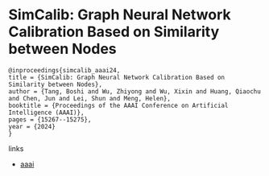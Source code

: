 # SimCalib: Graph Neural Network Calibration Based on Similarity between Nodes

```
@inproceedings{simcalib_aaai24,
title = {SimCalib: Graph Neural Network Calibration Based on Similarity between Nodes},
author = {Tang, Boshi and Wu, Zhiyong and Wu, Xixin and Huang, Qiaochu and Chen, Jun and Lei, Shun and Meng, Helen},
booktitle = {Proceedings of the AAAI Conference on Artificial Intelligence (AAAI)},
pages = {15267--15275},
year = {2024}
}
```

links
- [aaai](https://ojs.aaai.org/index.php/AAAI/article/view/29450)
